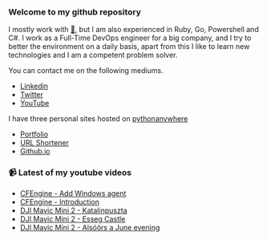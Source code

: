 ### Welcome to my github repository

I mostly work with [:snake:](https://www.python.org/), but I am also experienced in Ruby, Go, Powershell and C#. I work as a Full-Time DevOps engineer for a big company, and I try to better the environment on a daily basis, apart from this I like to learn new technologies and I am a competent problem solver.

You can contact me on the following mediums.
- [Linkedin](https://www.linkedin.com/in/r3ap3rpy)
- [Twitter](https://twitter.com/r3ap3rpy)
- [YouTube](https://www.youtube.com/channel/UC1qkMXH8d2I9DDAtBSeEHqg)

I have three personal sites hosted on [pythonanywhere](https://www.pythonanywhere.com/)
- [Portfolio](http://r3ap3rpy.pythonanywhere.com/)
- [URL Shortener](http://shortenpy.pythonanywhere.com/)
- [Github.io](https://r3ap3rpy.github.io/)

### :video_camera: Latest of my youtube videos
<!-- YOUTUBE:START -->
- [CFEngine - Add Windows agent](https://www.youtube.com/watch?v=1PVEP0sPrwQ)
- [CFEngine - Introduction](https://www.youtube.com/watch?v=_2QPJLOA4rc)
- [DJI Mavic Mini 2  - Katalinpuszta](https://www.youtube.com/watch?v=IWkmwOpQaF8)
- [DJI Mavic Mini 2 - Esseg Castle](https://www.youtube.com/watch?v=fqZNNnwM9r4)
- [DJI Mavic Mini 2 - Alsóörs a June evening](https://www.youtube.com/watch?v=v-97mdNy0-Q)
<!-- YOUTUBE:END -->

